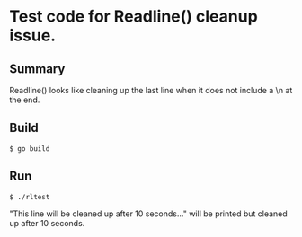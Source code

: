 Test code for Readline() cleanup issue.
=======

## Summary

Readline() looks like cleaning up the last line
when it does not include a \n at the end.

## Build

```
$ go build
```

## Run

```
$ ./rltest
```

"This line will be cleaned up after 10 seconds..." will be printed
but cleaned up after 10 seconds.
